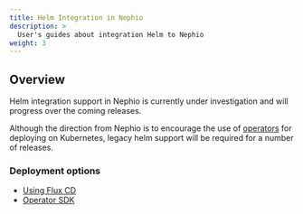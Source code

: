 ```yaml
---
title: Helm Integration in Nephio
description: >
  User's guides about integration Helm to Nephio
weight: 3
---
```


## Overview

Helm integration support in Nephio is currently under investigation 
and will progress over the coming releases.  

Although the direction from Nephio is to encourage the use of 
[operators](https://kubernetes.io/docs/concepts/extend-kubernetes/operator/) 
for deploying on Kubernetes, legacy helm support will be required for a number of releases.

### Deployment options

* [Using Flux CD](content/en/docs/guides/user-guides/helm/flux-helm.md)
* [Operator SDK](https://sdk.operatorframework.io/docs/building-operators/helm/)

